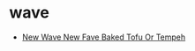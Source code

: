 # wave

 * [New Wave New Fave Baked Tofu Or Tempeh](index/n/new-wave-new-fave-baked-tofu-or-tempeh-394509.json)
